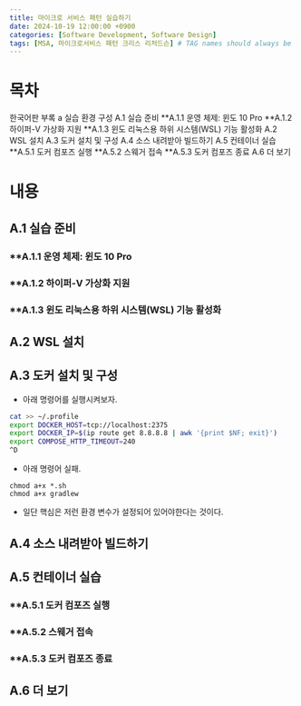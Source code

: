 ```yaml
---
title: 마이크로 서비스 패턴 실습하기
date: 2024-10-19 12:00:00 +0900
categories: [Software Development, Software Design]
tags: [MSA, 마이크로서비스 패턴 크리스 리처드슨] # TAG names should always be lowercase
---
```


# 목차

한국어판 부록 a 실습 환경 구성
A.1 실습 준비
**A.1.1 운영 체제: 윈도 10 Pro
**A.1.2 하이퍼-V 가상화 지원
**A.1.3 윈도 리눅스용 하위 시스템(WSL) 기능 활성화
A.2 WSL 설치
A.3 도커 설치 및 구성
A.4 소스 내려받아 빌드하기
A.5 컨테이너 실습
**A.5.1 도커 컴포즈 실행
**A.5.2 스웨거 접속
**A.5.3 도커 컴포즈 종료
A.6 더 보기

# 내용

## A.1 실습 준비

### \*\*A.1.1 운영 체제: 윈도 10 Pro

### \*\*A.1.2 하이퍼-V 가상화 지원

### \*\*A.1.3 윈도 리눅스용 하위 시스템(WSL) 기능 활성화

## A.2 WSL 설치

## A.3 도커 설치 및 구성

- 아래 명령어를 실행시켜보자.

```sh
cat >> ~/.profile
export DOCKER_HOST=tcp://localhost:2375
export DOCKER_IP=$(ip route get 8.8.8.8 | awk '{print $NF; exit}')
export COMPOSE_HTTP_TIMEOUT=240
^D
```

- 아래 명령어 실패.

```
chmod a+x *.sh
chmod a+x gradlew
```

- 일단 핵심은 저런 환경 변수가 설정되어 있어야한다는 것이다.

## A.4 소스 내려받아 빌드하기

## A.5 컨테이너 실습

### \*\*A.5.1 도커 컴포즈 실행

### \*\*A.5.2 스웨거 접속

### \*\*A.5.3 도커 컴포즈 종료

## A.6 더 보기
